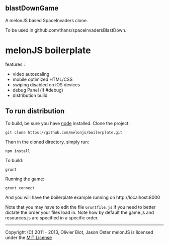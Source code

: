 blastDownGame
-------------

A melonJS based SpaceInvaders clone.

To be used in github.com/thans/spaceInvadersBlastDown.


melonJS boilerplate
======

features :
- video autoscaling
- mobile optimized HTML/CSS
- swiping disabled on iOS devices
- debug Panel (if #debug)
- distribution build

## To run distribution

To build, be sure you have [node](http://nodejs.org) installed. Clone the project:

    git clone https://github.com/melonjs/boilerplate.git

Then in the cloned directory, simply run:

    npm install

To build:

    grunt


Running the game:

	grunt connect	

And you will have the boilerplate example running on http://localhost:8000


Note that you may have to edit the file `Gruntfile.js` if you need to better dictate the order your files load in. Note how by default the game.js and resources.js are specified in a specific order.

-------------------------------------------------------------------------------
Copyright (C) 2011 - 2013, Olivier Biot, Jason Oster
melonJS is licensed under the [MIT License](http://www.opensource.org/licenses/mit-license.php)

